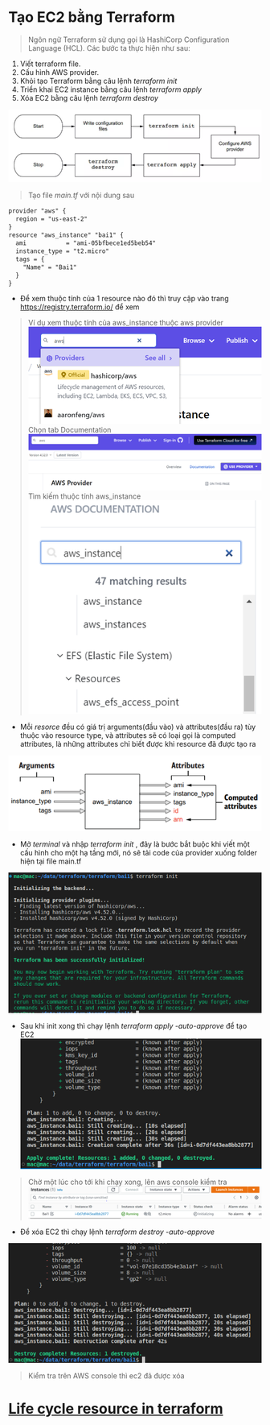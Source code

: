 # Tạo EC2 bằng Terraform
>
> Ngôn ngữ Terraform sử dụng gọi là HashiCorp Configuration Language (HCL).
Các bước ta thực hiện như sau:

1. Viết terraform file.
2. Cấu hình AWS provider.
3. Khỏi tạo Terraform bằng câu lệnh *terraform init*
4. Triển khai EC2 instance bằng câu lệnh *terraform apply*
5. Xóa EC2 bằng câu lệnh *terraform destroy*

![](./images/workflow1.PNG)

> Tạo file *main.tf* với nội dung sau

```
provider "aws" {
  region = "us-east-2"
}
resource "aws_instance" "bai1" {
  ami           = "ami-05bfbece1ed5beb54"
  instance_type = "t2.micro"
  tags = {
    "Name" = "Bai1"
  }
}
```

* Để xem thuộc tính của 1 resource nào đó thì truy cập vào trang
 <https://registry.terraform.io/> để xem

> Ví dụ xem thuộc tính của aws_instance thuộc aws provider
![](./images/awsresource.PNG)
> Chọn tab Documentation
![](./images/awsresource-doc.PNG)
> Tìm kiếm thuộc tính aws_instance
![](./images/awsresource-doc-instance.PNG)

* Mỗi *resorce* đều có giá trị arguments(đầu vào) và attributes(đầu ra) tùy thuộc vào resource type, và attributes sẽ có loại gọi là computed attributes, là những attributes chỉ biết được khi resource đã được tạo ra

![](./images/aws_argument_attribute.PNG)

* Mở *terminal* và nhập *terraform init* , đây là bước bắt buộc khi viết một cấu hình cho một hạ tầng mới, nó sẽ tải code của provider xuống folder hiện tại file main.tf

![](./images/terraform_init.PNG)

* Sau khi init xong thì chạy lệnh *terraform apply -auto-approve* để tạo EC2
![](./images/terraform_apply.PNG)

> Chờ một lúc cho tới khi chạy xong, lên aws console kiểm tra
![](./images/terraform_ec2.PNG)

* Để xóa EC2 thì chạy lệnh *terraform destroy -auto-approve*

![](./images/terraform_destroy.PNG)

> Kiểm tra trên AWS console thì ec2 đã được xóa

# [Life cycle resource in terraform](https://github.com/luudinhmac/terraform/tree/master/bai2)

